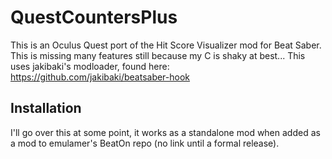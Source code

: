 # QuestCountersPlus

This is an Oculus Quest port of the Hit Score Visualizer mod for Beat Saber. This is missing many features still because my C is shaky at best... This uses jakibaki's modloader, found here: https://github.com/jakibaki/beatsaber-hook

## Installation

I'll go over this at some point, it works as a standalone mod when added as a mod to emulamer's BeatOn repo (no link until a formal release).
